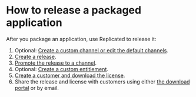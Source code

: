 # How to release a packaged application

After you package an application, use Replicated to release it:

1. Optional: [Create a custom channel or edit the default channels](https://replicated-docs.netlify.app/docs/vendor/releases-creating-channels).
1. [Create a release](https://replicated-docs.netlify.app/docs/vendor/releases-creating-releases).
1. [Promote the release to a channel](https://replicated-docs.netlify.app/docs/vendor/releases-promoting).
1. Optional: [Create a custom entitlement](https://replicated-docs.netlify.app/docs/vendor/entitlements-creating-new).
1. [Create a customer and download the license](https://replicated-docs.netlify.app/docs/vendor/releases-creating-customer).
1. Share the release and license with customers using either [the download portal](https://replicated-docs.netlify.app/docs/vendor/releases-configuring-download-portal) or by email.
